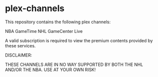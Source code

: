 plex-channels
=============

This repository contains the following plex channels:

NBA GameTime
NHL GameCenter Live

A valid subscription is required to view the premium contents provided by these services.  

DISCLAIMER:

THESE CHANNELS ARE IN NO WAY SUPPORTED BY BOTH THE NHL AND/OR THE NBA.  USE AT YOUR OWN RISK!
